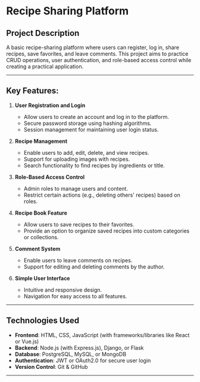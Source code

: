 # Recipe Sharing Platform

## Project Description
A basic recipe-sharing platform where users can register, log in, share recipes, save favorites, and leave comments. This project aims to practice CRUD operations, user authentication, and role-based access control while creating a practical application.

---

## Key Features:
1. **User Registration and Login**
   - Allow users to create an account and log in to the platform.
   - Secure password storage using hashing algorithms.
   - Session management for maintaining user login status.

2. **Recipe Management**
   - Enable users to add, edit, delete, and view recipes.
   - Support for uploading images with recipes.
   - Search functionality to find recipes by ingredients or title.

3. **Role-Based Access Control**
   - Admin roles to manage users and content.
   - Restrict certain actions (e.g., deleting others' recipes) based on roles.

4. **Recipe Book Feature**
   - Allow users to save recipes to their favorites.
   - Provide an option to organize saved recipes into custom categories or collections.

5. **Comment System**
   - Enable users to leave comments on recipes.
   - Support for editing and deleting comments by the author.

6. **Simple User Interface**
   - Intuitive and responsive design.
   - Navigation for easy access to all features.

---

## Technologies Used
- **Frontend**: HTML, CSS, JavaScript (with frameworks/libraries like React or Vue.js)
- **Backend**: Node.js (with Express.js), Django, or Flask
- **Database**: PostgreSQL, MySQL, or MongoDB
- **Authentication**: JWT or OAuth2.0 for secure user login
- **Version Control**: Git & GitHub

---

